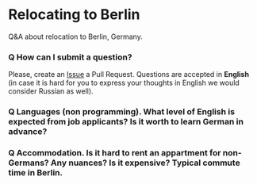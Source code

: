 # Relocating to Berlin
Q&amp;A about relocation to Berlin, Germany.

### Q How can I submit a question?

Please, create an [Issue](https://github.com/azproduction/relocating-to-berlin/issues/new) a Pull Request. 
Questions are accepted in **English** (in case it is hard for you to express your thoughts in English we would consider Russian as well).

### Q Languages (non programming). What level of English is expected from job applicants? Is it worth to learn German in advance?
### Q Accommodation. Is it hard to rent an appartment for non-Germans? Any nuances? Is it expensive? Typical commute time in Berlin.
